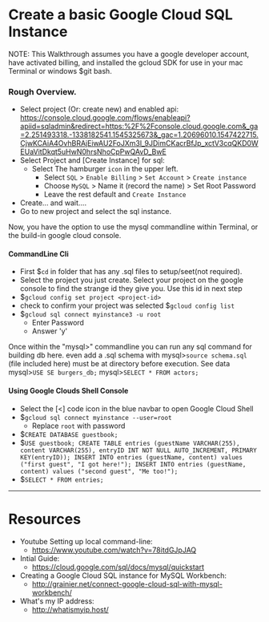 # Create a basic Google Cloud SQL Instance

NOTE: This Walkthrough assumes you have a google developer account, have activated billing, and installed the gcloud SDK for use in your mac Terminal or windows $git bash.

### Rough Overview.
- Select project (Or: create new) and enabled api: https://console.cloud.google.com/flows/enableapi?apiid=sqladmin&redirect=https:%2F%2Fconsole.cloud.google.com&_ga=2.251493318.-1338182541.1545325673&_gac=1.20696010.1547422715.CjwKCAiA4OvhBRAjEiwAU2FoJXm3l_9JDimCKacrBfJp_xctV3cqQKD0WEUaVitDkqt5uHwN0hrsNhoCpPwQAvD_BwE
- Select Project and [Create Instance] for sql:
  - Select The hamburger `icon` in the upper left.
    - Select `SQL` > `Enable Billing` > `Set Account` > `Create instance`
    - Choose `MySQL` > Name it (record the name) > Set Root Password
    - Leave the rest default and `Create Instance`
- Create... and wait....
- Go to new project and select the sql instance.

Now, you have the option to use the mysql commandline within Terminal, or the build-in google cloud console.

#### CommandLine Cli
- First $`cd` in folder that has any .sql files to setup/seet(not required).
- Select the project you just create. Select your project on the google console to find the strange id they give you. Use this id in next step
- $`gcloud config set project <project-id>`
- check to confirm your project was selected $`gcloud config list`
- $`gcloud sql connect myinstance3 -u root`
  - Enter Password
  - Answer 'y'

Once within the "mysql>" commandline you can run any sql command for building db here. even add a .sql schema with mysql>`source schema.sql` (file included here) must be at directory before execution. See data mysql>`USE SE burgers_db;` mysql>`SELECT * FROM actors;`


#### Using Google Clouds Shell Console
- Select the [<] code icon in the blue navbar to open Google Cloud Shell
- $`gcloud sql connect myinstance --user=root`
  - Replace `root` with password
- $`CREATE DATABASE guestbook;`
- $`USE guestbook;
    CREATE TABLE entries (guestName VARCHAR(255), content VARCHAR(255),
    entryID INT NOT NULL AUTO_INCREMENT, PRIMARY KEY(entryID));
    INSERT INTO entries (guestName, content) values ("first guest", "I got here!");
    INSERT INTO entries (guestName, content) values ("second guest", "Me too!");`
- $`SELECT * FROM entries;`

----
# Resources

- Youtube Setting up local command-line:
  - https://www.youtube.com/watch?v=78itdGJpJAQ
- Intial Guide:
  - https://cloud.google.com/sql/docs/mysql/quickstart
- Creating a Google Cloud SQL instance for MySQL Workbench:
  - http://grainier.net/connect-google-cloud-sql-with-mysql-workbench/
- What's my IP address:
  - http://whatismyip.host/
